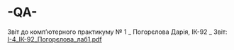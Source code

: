 # -QA-
Звіт до комп’ютерного практикуму № 1 _
Погорєлова Дарія, ІК-92 _ Звіт: 
[I-4_ІК-92_Погорєлова_лаб1.pdf](https://github.com/Astrateia/-QA-/files/9687213/I-4_.-92_._.1.pdf)
